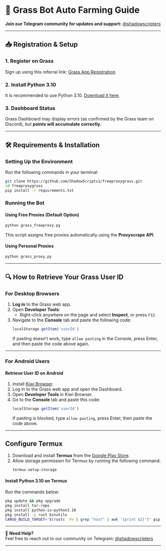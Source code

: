 # 🌱 Grass Bot Auto Farming Guide  
**Join our Telegram community for updates and support:** [@shadowscripters](https://t.me/shadowscripters)  

---

## 📥 Registration & Setup  

### 1. Register on Grass  
Sign up using this referral link: [Grass App Registration](https://app.getgrass.io/register?referralCode=Qj0nK0iL4SRgIT8).  

### 2. Install Python 3.10  
It is recommended to use Python 3.10. [Download it here](https://www.python.org/downloads/release/python-3100/).  

### 3. Dashboard Status  
Grass Dashboard may display errors (as confirmed by the Grass team on Discord), but **points will accumulate correctly.**  

---

## 🛠️ Requirements & Installation  

### Setting Up the Environment  
Run the following commands in your terminal:  

```bash
git clone https://github.com/ShadowScripts1/freeproxygrass.git
cd freeproxygrass
pip install -r requirements.txt
```

### Running the Bot  

#### **Using Free Proxies (Default Option)**  
```bash
python grass_freeproxy.py
```
This script assigns free proxies automatically using the **Proxyscrape API**.  

#### **Using Personal Proxies**  
```bash
python grass_proxy.py
```  

---

## 🔍 How to Retrieve Your Grass User ID  

### For Desktop Browsers  
1. **Log in** to the Grass web app.  
2. Open **Developer Tools**:  
   - Right-click anywhere on the page and select **Inspect**, or press `F12`.  
3. Navigate to the **Console** tab and paste the following code:  
   ```javascript
   localStorage.getItem('userId')
   ```  
   If pasting doesn’t work, type `allow pasting` in the Console, press Enter, and then paste the code above again.  

---

### For Android Users  

#### Retrieve User ID on Android  
1. Install [Kiwi Browser](https://play.google.com/store/apps/details?id=com.kiwibrowser.browser&hl=en).  
2. Log in to the Grass web app and open the Dashboard.  
3. Open **Developer Tools** in Kiwi Browser.  
4. Go to the **Console** tab and paste this code:  
   ```javascript
   localStorage.getItem('userId')
   ```  
   If pasting is blocked, type `allow pasting`, press Enter, then paste the code above.  

---

## Configure Termux  

1. Download and install **Termux** from the [Google Play Store](https://play.google.com/store).  
2. Allow storage permission for Termux by running the following command:  
   ```bash
   termux-setup-storage
   ```  

#### Install Python 3.10 on Termux  
Run the commands below:  
```bash
pkg update && pkg upgrade
pkg install tur-repo
pkg install python-is-python3.10
pkg install -y rust binutils
CARGO_BUILD_TARGET="$(rustc -Vv | grep "host" | awk '{print $2}')" pip install maturin
```  

---

💬 **Need Help?**  
Feel free to reach out to our community on Telegram: [@shadowscripters](https://t.me/shadowscripters)  

--- 

